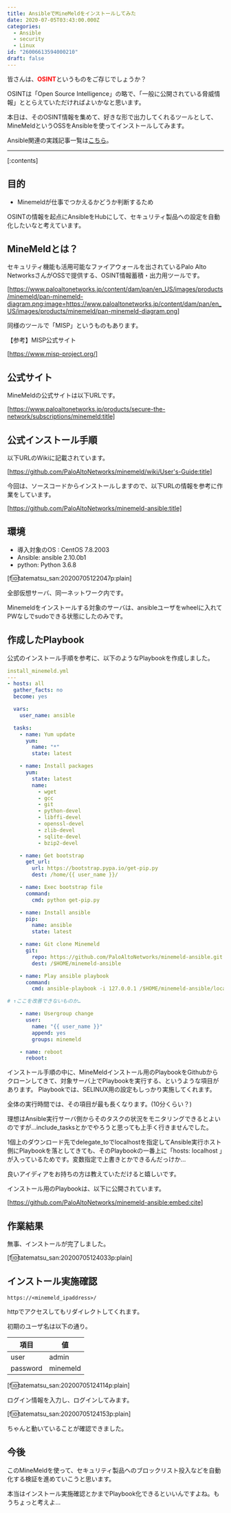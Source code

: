 ```yaml
---
title: AnsibleでMineMeldをインストールしてみた
date: 2020-07-05T03:43:00.000Z
categories:
  - Ansible
  - security
  - Linux
id: "26006613594000210"
draft: false
---
```

皆さんは、<b><span style="color: #ff0000">OSINT</span></b>というものをご存じでしょうか？

OSINTは「Open Source Intelligence」の略で、「一般に公開されている脅威情報」ととらえていただければよいかなと思います。

本日は、そのOSINT情報を集めて、好きな形で出力してくれるツールとして、MineMeldというOSSをAnsibleを使ってインストールしてみます。

Ansible関連の実践記事一覧は[こちら](https://tenko.hatenablog.jp/entry/2019/10/15/062311)。



-----

[:contents]

## 目的

- Minemeldが仕事でつかえるかどうか判断するため

OSINTの情報を起点にAnsibleをHubにして、セキュリティ製品への設定を自動化したいなと考えています。

## MineMeldとは？

セキュリティ機能も活用可能なファイアウォールを出されているPalo Alto NetworksさんがOSSで提供する、OSINT情報蓄積・出力用ツールです。



[https://www.paloaltonetworks.jp/content/dam/pan/en_US/images/products/minemeld/pan-minemeld-diagram.png:image=https://www.paloaltonetworks.jp/content/dam/pan/en_US/images/products/minemeld/pan-minemeld-diagram.png]



同様のツールで「MISP」というものもあります。

【参考】MISP公式サイト

[https://www.misp-project.org/]



## 公式サイト

MineMeldの公式サイトは以下URLです。

[https://www.paloaltonetworks.jp/products/secure-the-network/subscriptions/minemeld:title]

## 公式インストール手順

以下URLのWikiに記載されています。


[https://github.com/PaloAltoNetworks/minemeld/wiki/User's-Guide:title]

今回は、ソースコードからインストールしますので、以下URLの情報を参考に作業をしています。

[https://github.com/PaloAltoNetworks/minemeld-ansible:title]



## 環境

- 導入対象のOS : CentOS 7.8.2003
- Ansible: ansible 2.10.0b1
- python: Python 3.6.8

[f:id:tatematsu_san:20200705122047p:plain]

全部仮想サーバ、同一ネットワーク内です。

Minemeldをインストールする対象のサーバは、ansibleユーザをwheelに入れてPWなしでsudoできる状態にしたのみです。

## 作成したPlaybook
公式のインストール手順を参考に、以下のようなPlaybookを作成しました。

```yaml
install_minemeld.yml
---
- hosts: all
  gather_facts: no
  become: yes

  vars:
    user_name: ansible

  tasks:
    - name: Yum update
      yum:
        name: "*"
        state: latest

    - name: Install packages
      yum:
        state: latest
        name:
          - wget
          - gcc
          - git
          - python-devel
          - libffi-devel
          - openssl-devel
          - zlib-devel
          - sqlite-devel
          - bzip2-devel

    - name: Get bootstrap
      get_url:
        url: https://bootstrap.pypa.io/get-pip.py
        dest: /home/{{ user_name }}/

    - name: Exec bootstrap file
      command:
        cmd: python get-pip.py

    - name: Install ansible
      pip:
        name: ansible
        state: latest

    - name: Git clone Minemeld
      git:
        repo: https://github.com/PaloAltoNetworks/minemeld-ansible.git
        dest: /$HOME/minemeld-ansible

    - name: Play ansible playbook
      command:
        cmd: ansible-playbook -i 127.0.0.1 /$HOME/minemeld-ansible/local.yml

# ↑ここを改善できないものか…

    - name: Usergroup change
      user:
        name: "{{ user_name }}"
        append: yes
        groups: minemeld

    - name: reboot
      reboot:
```

インストール手順の中に、MineMeldインストール用のPlaybookをGithubからクローンしてきて、対象サーバ上でPlaybookを実行する、というような項目があります。
Playbookでは、SELINUX用の設定もしっかり実施してくれます。


全体の実行時間では、その項目が最も長くなります。(10分くらい？)

理想はAnsible実行サーバ側からそのタスクの状況をモニタリングできるとよいのですが…include_tasksとかでやろうと思っても上手く行きませんでした。

1個上のダウンロード先でdelegate_toでlocalhostを指定してAnsible実行ホスト側にPlaybookを落としてきても、そのPlaybookの一番上に「hosts: localhost 」が入っているためです。変数指定で上書きとかできるんだっけか…

良いアイディアをお持ちの方は教えていただけると嬉しいです。

インストール用のPlaybookは、以下に公開されています。


[https://github.com/PaloAltoNetworks/minemeld-ansible:embed:cite]



## 作業結果

無事、インストールが完了しました。

[f:id:tatematsu_san:20200705124033p:plain]

## インストール実施確認

`
https://<minemeld_ipaddress>/
`

httpでアクセスしてもリダイレクトしてくれます。

初期のユーザ名は以下の通り。

|項目|値|
|--|--|
|user| admin|
|password|minemeld|


[f:id:tatematsu_san:20200705124114p:plain]

ログイン情報を入力し、ログインしてみます。

[f:id:tatematsu_san:20200705124153p:plain]

ちゃんと動いていることが確認できました。

## 今後

このMineMeldを使って、セキュリティ製品へのブロックリスト投入などを自動化する検証を進めていこうと思います。


本当はインストール実施確認とかまでPlaybook化できるといいんですよね。もうちょっと考えよ…
